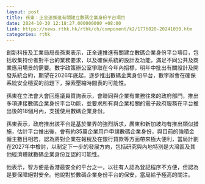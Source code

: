 ```yaml
---
layout: post
title: 孫東：正全速推進有關建立數碼企業身份平台項目
date: 2024-10-30 12:18:27.000000000 +08:00
link: https://news.rthk.hk/rthk/ch/component/k2/1776820-20241030.htm
categories: rthk
---
```


創新科技及工業局局長孫東表示，正全速推進有關建立數碼企業身份平台項目，包括收集持份者對平台的業務要求，以及確保系統的設計及功能，滿足不同公共及商業應用場景的需要。數字政策辦公室爭取在今年內招標，明年中批出有關設計及開發系統合約，期望在2026年底起，逐步推出數碼企業身份平台，數字辦會在確保系統安全穩妥的前題下，探索壓縮時間表的可能性。

孫東在立法會大會回應議員質詢表示，會聯同與企業有業務往來的政府部門，推出多項連接數碼企業身份平台功能，並要求所有與企業相關的電子政府服務在平台推出後的18個月內，支援使用數碼企業身份。

孫東表示，政府推出該平台是基於業界的強烈訴求，廣東和新加坡均有推出類似措施，估計平台推出後，會有約35萬企業用戶申請數碼企業身份，與目前的強積金僱主數目相若，認為將對企業在報稅及在銀行貸款等方面帶來極大便利，當局計劃在2027年中檢討，以制定下一步的發展方向，包括研究與內地特別是大灣區及其他經濟體就數碼企業身份互認的可能性。

他表示，智方便是香港最安全的平台之一，以往有人認為登記程序不方便，但認為是要保障絕對安全。他說對於數碼企業身份平台的保安，當局給予極高的關注。
